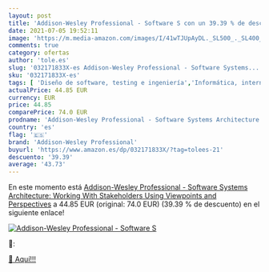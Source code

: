 ```yaml
---
layout: post
title: 'Addison-Wesley Professional - Software S con un 39.39 % de descuento'
date: 2021-07-05 19:52:11
image: 'https://m.media-amazon.com/images/I/41wTJUpAyDL._SL500_._SL400_.jpg'
comments: true
category: ofertas
author: 'tole.es'
slug: '032171833X-es Addison-Wesley Professional - Software Systems...'
sku: '032171833X-es'
tags: [ 'Diseño de software, testing e ingeniería','Informática, internet y medios digitales','Libros','Libros universitarios de ciencias informáticas','Libros universitarios y de estudios superiores','Programación y desarrollo  de software','addison-wesley professional', ]
actualPrice: 44.85 EUR
currency: EUR
price: 44.85
comparePrice: 74.0 EUR
prodname: 'Addison-Wesley Professional - Software Systems Architecture: Working With Stakeholders Using Viewpoints and Perspectives'
country: 'es'
flag: '🇪🇸'
brand: 'Addison-Wesley Professional'
buyurl: 'https://www.amazon.es/dp/032171833X/?tag=tolees-21'
descuento: '39.39'
average: '43.73'
---
```


En este momento está [Addison-Wesley Professional - Software Systems Architecture: Working With Stakeholders Using Viewpoints and Perspectives](https://www.amazon.es/dp/032171833X/?tag=tolees-21) a 44.85 EUR (original: 74.0 EUR) (39.39 %  de descuento) en el siguiente enlace!

[![Addison-Wesley Professional - Software S](https://m.media-amazon.com/images/I/41wTJUpAyDL._SL500_._SL400_.jpg)](https://www.amazon.es/dp/032171833X/?tag=tolees-21)

🔎:


[🛒 Aquí!!!](https://www.amazon.es/dp/032171833X/?tag=tolees-21)
